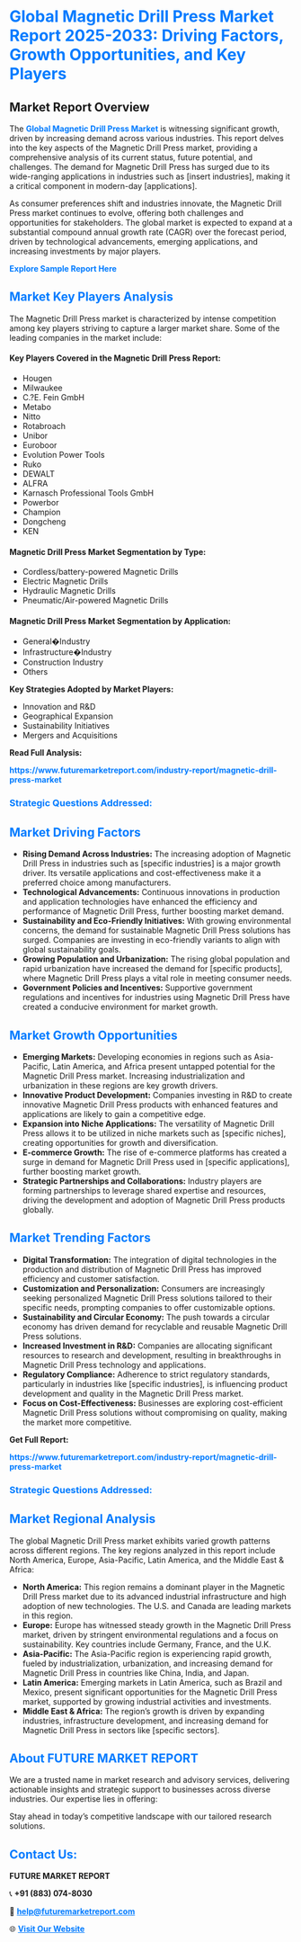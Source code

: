 <h1 style="color: #007BFF;">Global Magnetic Drill Press Market Report 2025-2033: Driving Factors, Growth Opportunities, and Key Players</h1>

<section id="overview">
<h2>Market Report Overview</h2>
<p>The <a href="https://www.futuremarketreport.com/industry-report/magnetic-drill-press-market" style="color: #007BFF; text-decoration: none;"><strong>Global Magnetic Drill Press Market</strong></a> is witnessing significant growth, driven by increasing demand across various industries. This report delves into the key aspects of the Magnetic Drill Press market, providing a comprehensive analysis of its current status, future potential, and challenges. The demand for Magnetic Drill Press has surged due to its wide-ranging applications in industries such as [insert industries], making it a critical component in modern-day [applications].</p>
<p>As consumer preferences shift and industries innovate, the Magnetic Drill Press market continues to evolve, offering both challenges and opportunities for stakeholders. The global market is expected to expand at a substantial compound annual growth rate (CAGR) over the forecast period, driven by technological advancements, emerging applications, and increasing investments by major players.</p>
</section>

<section id="overview">
<p><a href="https://www.futuremarketreport.com/request-sample/reportId=86020" style="color: #007BFF; text-decoration: none;"><strong>Explore Sample Report Here</strong></a></p>
</section>

<section id="key-players">
<h2 style="color: #007BFF;">Market Key Players Analysis</h2>
<p>The Magnetic Drill Press market is characterized by intense competition among key players striving to capture a larger market share. Some of the leading companies in the market include:</p>
<h4>Key Players Covered in the Magnetic Drill Press Report:</h4>
<ul><li>Hougen</li><li>Milwaukee</li><li>C.?E. Fein GmbH</li><li>Metabo</li><li>Nitto</li><li>Rotabroach</li><li>Unibor</li><li>Euroboor</li><li>Evolution Power Tools</li><li>Ruko</li><li>DEWALT</li><li>ALFRA</li><li>Karnasch Professional Tools GmbH</li><li>Powerbor</li><li>Champion</li><li>Dongcheng</li><li>KEN</li></ul>
<h4>Magnetic Drill Press Market Segmentation by Type:</h4>
<ul><li>Cordless/battery-powered Magnetic Drills</li><li>Electric Magnetic Drills</li><li>Hydraulic Magnetic Drills</li><li>Pneumatic/Air-powered Magnetic Drills</li></ul>

<h4>Magnetic Drill Press Market Segmentation by Application:</h4>
<ul><li>General�Industry</li><li>Infrastructure�Industry</li><li>Construction Industry</li><li>Others</li></ul>
<p><strong>Key Strategies Adopted by Market Players:</strong></p>
<ul>
<li>Innovation and R&D</li>
<li>Geographical Expansion</li>
<li>Sustainability Initiatives</li>
<li>Mergers and Acquisitions</li>
</ul>
</section>

<section>
<p><strong>Read Full Analysis: </strong></p><a href="https://www.futuremarketreport.com/industry-report/magnetic-drill-press-market" style="color: #007BFF; text-decoration: none;"><strong>https://www.futuremarketreport.com/industry-report/magnetic-drill-press-market</strong></a>
<h3 style="color: #007BFF;">Strategic Questions Addressed:</h3>
</section>

<section id="driving-factors">
<h2 style="color: #007BFF;">Market Driving Factors</h2>
<ul>
<li><strong>Rising Demand Across Industries:</strong> The increasing adoption of Magnetic Drill Press in industries such as [specific industries] is a major growth driver. Its versatile applications and cost-effectiveness make it a preferred choice among manufacturers.</li>
<li><strong>Technological Advancements:</strong> Continuous innovations in production and application technologies have enhanced the efficiency and performance of Magnetic Drill Press, further boosting market demand.</li>
<li><strong>Sustainability and Eco-Friendly Initiatives:</strong> With growing environmental concerns, the demand for sustainable Magnetic Drill Press solutions has surged. Companies are investing in eco-friendly variants to align with global sustainability goals.</li>
<li><strong>Growing Population and Urbanization:</strong> The rising global population and rapid urbanization have increased the demand for [specific products], where Magnetic Drill Press plays a vital role in meeting consumer needs.</li>
<li><strong>Government Policies and Incentives:</strong> Supportive government regulations and incentives for industries using Magnetic Drill Press have created a conducive environment for market growth.</li>
</ul>
</section>

<section id="growth-opportunities">
<h2 style="color: #007BFF;">Market Growth Opportunities</h2>
<ul>
<li><strong>Emerging Markets:</strong> Developing economies in regions such as Asia-Pacific, Latin America, and Africa present untapped potential for the Magnetic Drill Press market. Increasing industrialization and urbanization in these regions are key growth drivers.</li>
<li><strong>Innovative Product Development:</strong> Companies investing in R&D to create innovative Magnetic Drill Press products with enhanced features and applications are likely to gain a competitive edge.</li>
<li><strong>Expansion into Niche Applications:</strong> The versatility of Magnetic Drill Press allows it to be utilized in niche markets such as [specific niches], creating opportunities for growth and diversification.</li>
<li><strong>E-commerce Growth:</strong> The rise of e-commerce platforms has created a surge in demand for Magnetic Drill Press used in [specific applications], further boosting market growth.</li>
<li><strong>Strategic Partnerships and Collaborations:</strong> Industry players are forming partnerships to leverage shared expertise and resources, driving the development and adoption of Magnetic Drill Press products globally.</li>
</ul>
</section>

<section id="trending-factors">
<h2 style="color: #007BFF;">Market Trending Factors</h2>
<ul>
<li><strong>Digital Transformation:</strong> The integration of digital technologies in the production and distribution of Magnetic Drill Press has improved efficiency and customer satisfaction.</li>
<li><strong>Customization and Personalization:</strong> Consumers are increasingly seeking personalized Magnetic Drill Press solutions tailored to their specific needs, prompting companies to offer customizable options.</li>
<li><strong>Sustainability and Circular Economy:</strong> The push towards a circular economy has driven demand for recyclable and reusable Magnetic Drill Press solutions.</li>
<li><strong>Increased Investment in R&D:</strong> Companies are allocating significant resources to research and development, resulting in breakthroughs in Magnetic Drill Press technology and applications.</li>
<li><strong>Regulatory Compliance:</strong> Adherence to strict regulatory standards, particularly in industries like [specific industries], is influencing product development and quality in the Magnetic Drill Press market.</li>
<li><strong>Focus on Cost-Effectiveness:</strong> Businesses are exploring cost-efficient Magnetic Drill Press solutions without compromising on quality, making the market more competitive.</li>
</ul>
</section>

<section>
<p><strong>Get Full Report: </strong></p><a href="https://www.futuremarketreport.com/industry-report/magnetic-drill-press-market" style="color: #007BFF; text-decoration: none;"><strong>https://www.futuremarketreport.com/industry-report/magnetic-drill-press-market</strong></a>
<h3 style="color: #007BFF;">Strategic Questions Addressed:</h3>
</section>


<section id="regional-analysis">
<h2 style="color: #007BFF;">Market Regional Analysis</h2>
<p>The global Magnetic Drill Press market exhibits varied growth patterns across different regions. The key regions analyzed in this report include North America, Europe, Asia-Pacific, Latin America, and the Middle East & Africa:</p>
<ul>
<li><strong>North America:</strong> This region remains a dominant player in the Magnetic Drill Press market due to its advanced industrial infrastructure and high adoption of new technologies. The U.S. and Canada are leading markets in this region.</li>
<li><strong>Europe:</strong> Europe has witnessed steady growth in the Magnetic Drill Press market, driven by stringent environmental regulations and a focus on sustainability. Key countries include Germany, France, and the U.K.</li>
<li><strong>Asia-Pacific:</strong> The Asia-Pacific region is experiencing rapid growth, fueled by industrialization, urbanization, and increasing demand for Magnetic Drill Press in countries like China, India, and Japan.</li>
<li><strong>Latin America:</strong> Emerging markets in Latin America, such as Brazil and Mexico, present significant opportunities for the Magnetic Drill Press market, supported by growing industrial activities and investments.</li>
<li><strong>Middle East & Africa:</strong> The region’s growth is driven by expanding industries, infrastructure development, and increasing demand for Magnetic Drill Press in sectors like [specific sectors].</li>
</ul>
</section>

<footer>
<h2 style="color: #007BFF;">About FUTURE MARKET REPORT</h2>
<p>We are a trusted name in market research and advisory services, delivering actionable insights and strategic support to businesses across diverse industries. Our expertise lies in offering:</p>

<p>Stay ahead in today’s competitive landscape with our tailored research solutions.</p>

<h2 style="color: #007BFF;">Contact Us:</h2>
<p><strong>FUTURE MARKET REPORT</strong></p>
<p>📞 <strong>+91 (883) 074-8030</strong></p>
<p>📧 <strong><a href="mailto:help@futuremarketreport.com" style="color: #007BFF;">help@futuremarketreport.com</a></strong></p>
<p>🌐 <strong><a href="https://www.futuremarketreport.com/" style="color: #007BFF;">Visit Our Website</a></strong></p>
</footer>